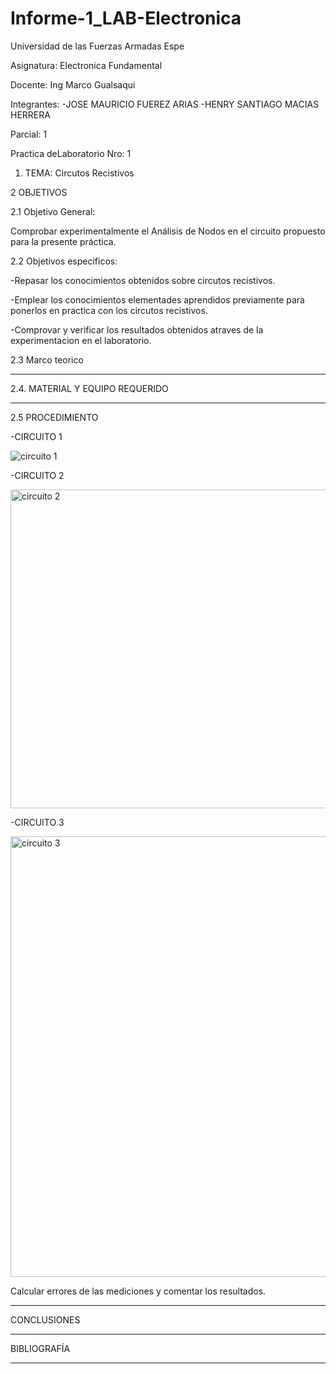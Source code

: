 # Informe-1_LAB-Electronica

Universidad de las Fuerzas Armadas Espe

Asignatura: Electronica Fundamental

Docente: Ing Marco Gualsaqui

Integrantes: -JOSE MAURICIO FUEREZ ARIAS -HENRY SANTIAGO MACIAS HERRERA 

Parcial: 1     

Practica deLaboratorio Nro: 1 

1. TEMA: Circutos Recistivos

2 OBJETIVOS

2.1 Objetivo General:

Comprobar experimentalmente el Análisis de Nodos en el circuito propuesto para la presente práctica.

2.2 Objetivos especificos:

-Repasar los conocimientos obtenidos sobre circutos recistivos.

-Emplear los conocimientos elementades aprendidos previamente para ponerlos en practica con los circutos recistivos.

-Comprovar y verificar los resultados obtenidos atraves de la experimentacion en el laboratorio.

2.3 Marco teorico


-------------------------


2.4. MATERIAL Y EQUIPO REQUERIDO

---------------

2.5 PROCEDIMIENTO

-CIRCUITO 1

![circuito 1](https://github.com/MauricioFuerez/Informe-1_LAB-Electronica/assets/117534483/247d6c31-fa5a-463e-a131-02836dce0887)

-CIRCUITO 2

<img width="510" alt="circuito 2" src="https://github.com/MauricioFuerez/Informe-1_LAB-Electronica/assets/117534483/d52ace33-ecf6-457e-9479-83e785bbe1d9">

-CIRCUITO 3

<img width="705" alt="circuito 3" src="https://github.com/MauricioFuerez/Informe-1_LAB-Electronica/assets/117534483/e65706f9-95e4-4063-916d-11bd600e8f80">

Calcular errores de las mediciones y comentar los resultados.

---------------------------

CONCLUSIONES

-----------------------

BIBLIOGRAFÍA

---------------------------------
